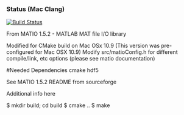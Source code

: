 ### Status (Mac Clang)
[![Build Status](https://travis-ci.org/audiofilter/matio.png)](https://travis-ci.org/audiofilter/matio)

From MATIO 1.5.2 - MATLAB MAT file I/O library

Modified for CMake build on Mac OSx 10.9
(This version was pre-configured for Mac OSX 10.9)
Modify src/matioConfig.h for different compile/link, etc options
(please see matio documentation)

#Needed Dependencies
cmake
hdf5

See MATIO 1.5.2 README from sourceforge

Additional info here

$ mkdir build; cd build
$ cmake ..
$ make 

